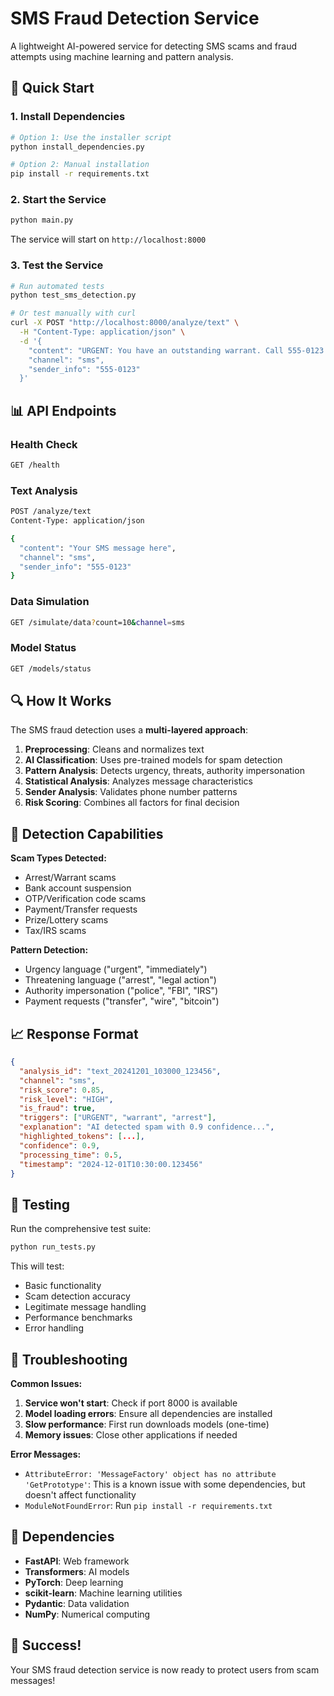 # SMS Fraud Detection Service

A lightweight AI-powered service for detecting SMS scams and fraud attempts using machine learning and pattern analysis.

## 🚀 Quick Start

### 1. Install Dependencies
```bash
# Option 1: Use the installer script
python install_dependencies.py

# Option 2: Manual installation
pip install -r requirements.txt
```

### 2. Start the Service
```bash
python main.py
```

The service will start on `http://localhost:8000`

### 3. Test the Service
```bash
# Run automated tests
python test_sms_detection.py

# Or test manually with curl
curl -X POST "http://localhost:8000/analyze/text" \
  -H "Content-Type: application/json" \
  -d '{
    "content": "URGENT: You have an outstanding warrant. Call 555-0123 immediately!",
    "channel": "sms",
    "sender_info": "555-0123"
  }'
```

## 📊 API Endpoints

### Health Check
```bash
GET /health
```

### Text Analysis
```bash
POST /analyze/text
Content-Type: application/json

{
  "content": "Your SMS message here",
  "channel": "sms",
  "sender_info": "555-0123"
}
```

### Data Simulation
```bash
GET /simulate/data?count=10&channel=sms
```

### Model Status
```bash
GET /models/status
```

## 🔍 How It Works

The SMS fraud detection uses a **multi-layered approach**:

1. **Preprocessing**: Cleans and normalizes text
2. **AI Classification**: Uses pre-trained models for spam detection
3. **Pattern Analysis**: Detects urgency, threats, authority impersonation
4. **Statistical Analysis**: Analyzes message characteristics
5. **Sender Analysis**: Validates phone number patterns
6. **Risk Scoring**: Combines all factors for final decision

## 🎯 Detection Capabilities

**Scam Types Detected:**
- Arrest/Warrant scams
- Bank account suspension
- OTP/Verification code scams
- Payment/Transfer requests
- Prize/Lottery scams
- Tax/IRS scams

**Pattern Detection:**
- Urgency language ("urgent", "immediately")
- Threatening language ("arrest", "legal action")
- Authority impersonation ("police", "FBI", "IRS")
- Payment requests ("transfer", "wire", "bitcoin")

## 📈 Response Format

```json
{
  "analysis_id": "text_20241201_103000_123456",
  "channel": "sms",
  "risk_score": 0.85,
  "risk_level": "HIGH",
  "is_fraud": true,
  "triggers": ["URGENT", "warrant", "arrest"],
  "explanation": "AI detected spam with 0.9 confidence...",
  "highlighted_tokens": [...],
  "confidence": 0.9,
  "processing_time": 0.5,
  "timestamp": "2024-12-01T10:30:00.123456"
}
```

## 🧪 Testing

Run the comprehensive test suite:
```bash
python run_tests.py
```

This will test:
- Basic functionality
- Scam detection accuracy
- Legitimate message handling
- Performance benchmarks
- Error handling

## 🔧 Troubleshooting

**Common Issues:**

1. **Service won't start**: Check if port 8000 is available
2. **Model loading errors**: Ensure all dependencies are installed
3. **Slow performance**: First run downloads models (one-time)
4. **Memory issues**: Close other applications if needed

**Error Messages:**
- `AttributeError: 'MessageFactory' object has no attribute 'GetPrototype'`: This is a known issue with some dependencies, but doesn't affect functionality
- `ModuleNotFoundError`: Run `pip install -r requirements.txt`

## 📝 Dependencies

- **FastAPI**: Web framework
- **Transformers**: AI models
- **PyTorch**: Deep learning
- **scikit-learn**: Machine learning utilities
- **Pydantic**: Data validation
- **NumPy**: Numerical computing

## 🎉 Success!

Your SMS fraud detection service is now ready to protect users from scam messages!
